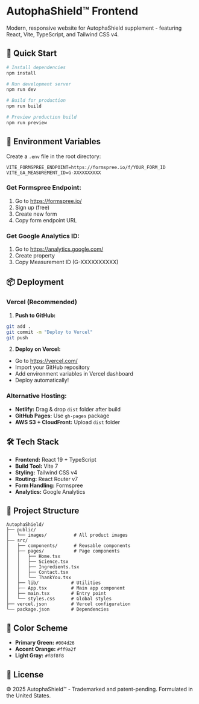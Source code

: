 # AutophaShield™ Frontend

Modern, responsive website for AutophaShield supplement - featuring React, Vite, TypeScript, and Tailwind CSS v4.

## 🚀 Quick Start

```bash
# Install dependencies
npm install

# Run development server
npm run dev

# Build for production
npm run build

# Preview production build
npm run preview
```

## 🔧 Environment Variables

Create a `.env` file in the root directory:

```env
VITE_FORMSPREE_ENDPOINT=https://formspree.io/f/YOUR_FORM_ID
VITE_GA_MEASUREMENT_ID=G-XXXXXXXXXX
```

### Get Formspree Endpoint:
1. Go to https://formspree.io/
2. Sign up (free)
3. Create new form
4. Copy form endpoint URL

### Get Google Analytics ID:
1. Go to https://analytics.google.com/
2. Create property
3. Copy Measurement ID (G-XXXXXXXXXX)

## 📦 Deployment

### Vercel (Recommended)

1. **Push to GitHub:**
```bash
git add .
git commit -m "Deploy to Vercel"
git push
```

2. **Deploy on Vercel:**
- Go to https://vercel.com/
- Import your GitHub repository
- Add environment variables in Vercel dashboard
- Deploy automatically!

### Alternative Hosting:
- **Netlify:** Drag & drop `dist` folder after build
- **GitHub Pages:** Use `gh-pages` package
- **AWS S3 + CloudFront:** Upload `dist` folder

## 🛠️ Tech Stack

- **Frontend:** React 19 + TypeScript
- **Build Tool:** Vite 7
- **Styling:** Tailwind CSS v4
- **Routing:** React Router v7
- **Form Handling:** Formspree
- **Analytics:** Google Analytics

## 📁 Project Structure

```
AutophaShield/
├── public/
│   └── images/          # All product images
├── src/
│   ├── components/      # Reusable components
│   ├── pages/           # Page components
│   │   ├── Home.tsx
│   │   ├── Science.tsx
│   │   ├── Ingredients.tsx
│   │   ├── Contact.tsx
│   │   └── ThankYou.tsx
│   ├── lib/            # Utilities
│   ├── App.tsx         # Main app component
│   ├── main.tsx        # Entry point
│   └── styles.css      # Global styles
├── vercel.json         # Vercel configuration
└── package.json        # Dependencies

```

## 🎨 Color Scheme

- **Primary Green:** `#004d26`
- **Accent Orange:** `#ff9a2f`
- **Light Gray:** `#f8f8f8`

## 📄 License

© 2025 AutophaShield™ - Trademarked and patent-pending. Formulated in the United States.



